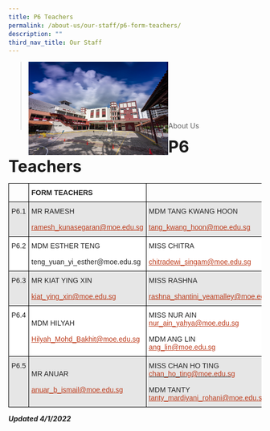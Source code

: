 ```yaml
---
title: P6 Teachers
permalink: /about-us/our-staff/p6-form-teachers/
description: ""
third_nav_title: Our Staff
---
```

><img src="/images/Picture-1-min.jpg"  
     style="width:60%"
			align="left"><br><br><br><br><br><br><br>
>About Us

**<font size=6>P6 Teachers</font>**

<table style="border-collapse:collapse;border-spacing:0" class="tg"><thead><tr><th style="border-color:black;border-style:solid;border-width:1px;font-family:Arial, sans-serif;font-size:14px;font-weight:normal;overflow:hidden;padding:10px 5px;text-align:left;vertical-align:top;word-break:normal"></th><th style="background-color:#FFF;border-color:black;border-style:solid;border-width:1px;color:#222;font-family:Arial, sans-serif;font-size:14px;font-weight:bold;overflow:hidden;padding:10px 5px;text-align:left;vertical-align:top;word-break:normal">FORM TEACHERS</th><th style="border-color:black;border-style:solid;border-width:1px;font-family:Arial, sans-serif;font-size:14px;font-weight:normal;overflow:hidden;padding:10px 5px;text-align:left;vertical-align:top;word-break:normal"></th></tr></thead><tbody><tr><td style="background-color:#E6E6E6;border-color:black;border-style:solid;border-width:1px;color:#222;font-family:Arial, sans-serif;font-size:14px;overflow:hidden;padding:10px 5px;text-align:left;vertical-align:top;word-break:normal">P6.1</td><td style="background-color:#E6E6E6;border-color:black;border-style:solid;border-width:1px;color:#222;font-family:Arial, sans-serif;font-size:14px;overflow:hidden;padding:10px 5px;text-align:left;vertical-align:middle;word-break:normal">MR RAMESH<br><br><a href="mailto:ramesh_kunasegaran@moe.edu.sg"><span style="text-decoration:underline;color:#BC3A1A;background-color:transparent">ramesh_kunasegaran@moe.edu.sg</span></a></td><td style="background-color:#E6E6E6;border-color:black;border-style:solid;border-width:1px;color:#222;font-family:Arial, sans-serif;font-size:14px;overflow:hidden;padding:10px 5px;text-align:left;vertical-align:middle;word-break:normal">MDM TANG KWANG HOON<br><br><a href="mailto:tang_kwang_hoon@moe.edu.sg"><span style="text-decoration:underline;color:#BC3A1A;background-color:transparent">tang_kwang_hoon@moe.edu.sg</span></a></td></tr><tr><td style="background-color:#FFF;border-color:black;border-style:solid;border-width:1px;color:#222;font-family:Arial, sans-serif;font-size:14px;overflow:hidden;padding:10px 5px;text-align:left;vertical-align:top;word-break:normal">P6.2</td><td style="background-color:#FFF;border-color:black;border-style:solid;border-width:1px;color:#222;font-family:Arial, sans-serif;font-size:14px;overflow:hidden;padding:10px 5px;text-align:left;vertical-align:middle;word-break:normal">MDM ESTHER TENG<br><br>teng_yuan_yi_esther@moe.edu.sg</td><td style="background-color:#FFF;border-color:black;border-style:solid;border-width:1px;color:#222;font-family:Arial, sans-serif;font-size:14px;overflow:hidden;padding:10px 5px;text-align:left;vertical-align:middle;word-break:normal">MISS CHITRA<br><br><a href="mailto:teng_yuan_yi_esther@moe.edu.sg"><span style="text-decoration:underline;color:#BC3A1A;background-color:transparent">chitradewi_singam@moe.edu.sg</span></a></td></tr><tr><td style="background-color:#E6E6E6;border-color:black;border-style:solid;border-width:1px;color:#222;font-family:Arial, sans-serif;font-size:14px;overflow:hidden;padding:10px 5px;text-align:left;vertical-align:top;word-break:normal">P6.3</td><td style="background-color:#E6E6E6;border-color:black;border-style:solid;border-width:1px;color:#222;font-family:Arial, sans-serif;font-size:14px;overflow:hidden;padding:10px 5px;text-align:left;vertical-align:middle;word-break:normal">MR KIAT YING XIN<br><br><a href="mailto:kiat_ying_xin@moe.edu.sg"><span style="text-decoration:underline;color:#BC3A1A;background-color:transparent">kiat_ying_xin@moe.edu.sg</span></a></td><td style="background-color:#E6E6E6;border-color:black;border-style:solid;border-width:1px;color:#222;font-family:Arial, sans-serif;font-size:14px;overflow:hidden;padding:10px 5px;text-align:left;vertical-align:middle;word-break:normal">MISS RASHNA<br><br><a href="mailto:rashna_shantini_yeamalley@moe.edu.sg"><span style="text-decoration:underline;color:#BC3A1A;background-color:transparent">rashna_shantini_yeamalley@moe.edu.sg</span></a></td></tr><tr><td style="background-color:#FFF;border-color:black;border-style:solid;border-width:1px;color:#222;font-family:Arial, sans-serif;font-size:14px;overflow:hidden;padding:10px 5px;text-align:left;vertical-align:top;word-break:normal">P6.4</td><td style="background-color:#FFF;border-color:black;border-style:solid;border-width:1px;color:#222;font-family:Arial, sans-serif;font-size:14px;overflow:hidden;padding:10px 5px;text-align:left;vertical-align:middle;word-break:normal">MDM HILYAH<br><br><a href="mailto:Hilyah_Mohd_Bakhit@moe.edu.sg"><span style="text-decoration:underline;color:#BC3A1A;background-color:transparent">Hilyah_Mohd_Bakhit@moe.edu.sg</span></a></td><td style="background-color:#FFF;border-color:black;border-style:solid;border-width:1px;color:#222;font-family:Arial, sans-serif;font-size:14px;overflow:hidden;padding:10px 5px;text-align:left;vertical-align:middle;word-break:normal">MISS NUR AIN<br><a href="mailto:nur_ain_yahya@moe.edu.sg" target="_blank" rel="noopener noreferrer"><span style="text-decoration:underline;color:#BC3A1A;background-color:transparent">nur_ain_yahya@moe.edu.sg</span></a><br><br>MDM ANG LIN<br><a href="mailto:ang_lin@moe.edu.sg" target="_blank" rel="noopener noreferrer"><span style="text-decoration:underline;color:#BC3A1A;background-color:transparent">ang_lin@moe.edu.sg</span></a></td></tr><tr><td style="background-color:#E6E6E6;border-color:black;border-style:solid;border-width:1px;color:#222;font-family:Arial, sans-serif;font-size:14px;overflow:hidden;padding:10px 5px;text-align:left;vertical-align:top;word-break:normal">P6.5</td><td style="background-color:#E6E6E6;border-color:black;border-style:solid;border-width:1px;color:#222;font-family:Arial, sans-serif;font-size:14px;overflow:hidden;padding:10px 5px;text-align:left;vertical-align:middle;word-break:normal">MR ANUAR<br><br><a href="mailto:anuar_b_ismail@moe.edu.sg"><span style="text-decoration:underline;color:#BC3A1A;background-color:transparent">anuar_b_ismail@moe.edu.sg</span></a></td><td style="background-color:#E6E6E6;border-color:black;border-style:solid;border-width:1px;color:#222;font-family:Arial, sans-serif;font-size:14px;overflow:hidden;padding:10px 5px;text-align:left;vertical-align:middle;word-break:normal">MISS CHAN HO TING<br><a href="mailto:chan_ho_ting@moe.edu.sg" target="_blank" rel="noopener noreferrer"><span style="color:#BC3A1A;background-color:transparent">chan_ho_ting@moe.edu.sg</span></a><br><br>MDM TANTY<br><a href="mailto:tanty_mardiyani_rohani@moe.edu.sg" target="_blank" rel="noopener noreferrer"><span style="text-decoration:underline;color:#BC3A1A;background-color:transparent">tanty_mardiyani_rohani@moe.edu.sg</span></a></td></tr></tbody></table>

_**Updated 4/1/2022**_